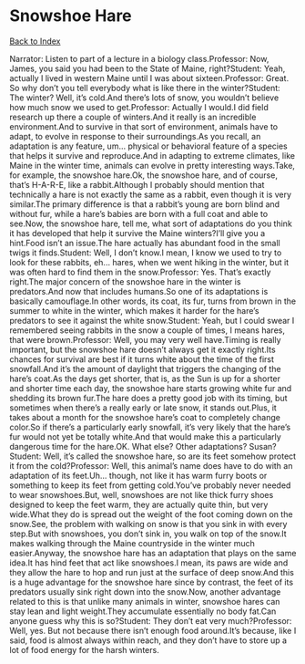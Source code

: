 # Snowshoe Hare
[Back to Index](https://github.com/windows10010/tpoExtractor/blob/master/README.md)

Narrator: Listen to part of a lecture in a biology class.Professor: Now, James, you said you had been to the State of Maine, right?Student: Yeah, actually I lived in western Maine until I was about sixteen.Professor: Great. So why don’t you tell everybody what is like there in the winter?Student: The winter? Well, it’s cold.And there’s lots of snow, you wouldn’t believe how much snow we used to get.Professor: Actually I would.I did field research up there a couple of winters.And it really is an incredible environment.And to survive in that sort of environment, animals have to adapt, to evolve in response to their surroundings.As you recall, an adaptation is any feature, um... physical or behavioral feature of a species that helps it survive and reproduce.And in adapting to extreme climates, like Maine in the winter time, animals can evolve in pretty interesting ways.Take, for example, the snowshoe hare.Ok, the snowshoe hare, and of course, that’s H-A-R-E, like a rabbit.Although I probably should mention that technically a hare is not exactly the same as a rabbit, even though it is very similar.The primary difference is that a rabbit’s young are born blind and without fur, while a hare’s babies are born with a full coat and able to see.Now, the snowshoe hare, tell me, what sort of adaptations do you think it has developed that help it survive the Maine winters?I’ll give you a hint.Food isn’t an issue.The hare actually has abundant food in the small twigs it finds.Student: Well, I don’t know.I mean, I know we used to try to look for these rabbits, eh... hares, when we went hiking in the winter, but it was often hard to find them in the snow.Professor: Yes. That’s exactly right.The major concern of the snowshoe hare in the winter is predators.And now that includes humans.So one of its adaptations is basically camouflage.In other words, its coat, its fur, turns from brown in the summer to white in the winter, which makes it harder for the hare’s predators to see it against the white snow.Student: Yeah, but I could swear I remembered seeing rabbits in the snow a couple of times, I means hares, that were brown.Professor: Well, you may very well have.Timing is really important, but the snowshoe hare doesn’t always get it exactly right.Its chances for survival are best if it turns white about the time of the first snowfall.And it’s the amount of daylight that triggers the changing of the hare’s coat.As the days get shorter, that is, as the Sun is up for a shorter and shorter time each day, the snowshoe hare starts growing white fur and shedding its brown fur.The hare does a pretty good job with its timing, but sometimes when there’s a really early or late snow, it stands out.Plus, it takes about a month for the snowshoe hare’s coat to completely change color.So if there’s a particularly early snowfall, it’s very likely that the hare’s fur would not yet be totally white.And that would make this a particularly dangerous time for the hare.OK. What else? Other adaptations? Susan?Student: Well, it’s called the snowshoe hare, so are its feet somehow protect it from the cold?Professor: Well, this animal’s name does have to do with an adaptation of its feet.Uh... though, not like it has warm furry boots or something to keep its feet from getting cold.You’ve probably never needed to wear snowshoes.But, well, snowshoes are not like thick furry shoes designed to keep the feet warm, they are actually quite thin, but very wide.What they do is spread out the weight of the foot coming down on the snow.See, the problem with walking on snow is that you sink in with every step.But with snowshoes, you don’t sink in, you walk on top of the snow.It makes walking through the Maine countryside in the winter much easier.Anyway, the snowshoe hare has an adaptation that plays on the same idea.It has hind feet that act like snowshoes.I mean, its paws are wide and they allow the hare to hop and run just at the surface of deep snow.And this is a huge advantage for the snowshoe hare since by contrast, the feet of its predators usually sink right down into the snow.Now, another advantage related to this is that unlike many animals in winter, snowshoe hares can stay lean and light weight.They accumulate essentially no body fat.Can anyone guess why this is so?Student: They don’t eat very much?Professor: Well, yes. But not because there isn’t enough food around.It’s because, like I said, food is almost always within reach, and they don’t have to store up a lot of food energy for the harsh winters. 